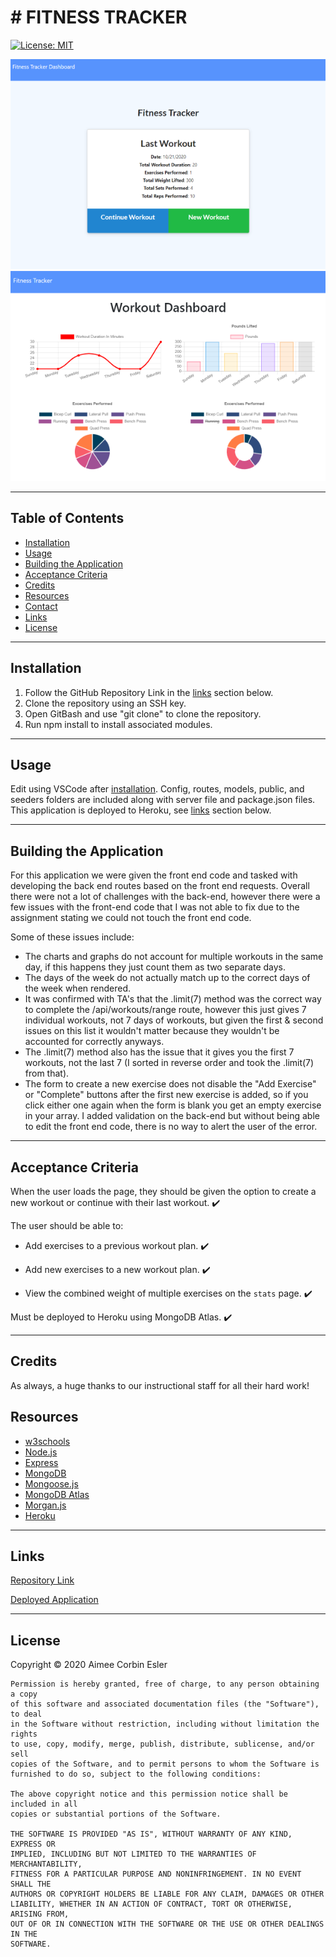 # # FITNESS TRACKER

[![License: MIT](https://img.shields.io/badge/License-MIT-yellow.svg)](https://opensource.org/licenses/MIT)

![Main](./public/images/main.PNG)
![Dashboard](./public/images/dashboard.PNG)

---

## Table of Contents

- [Installation](#installation)
- [Usage](#Usage)
- [Building the Application](#building-the-application)
- [Acceptance Criteria](#acceptance-criteria)
- [Credits](#credits)
- [Resources](#resources)
- [Contact](#contact)
- [Links](#Links)
- [License](#license)

---

## Installation

1. Follow the GitHub Repository Link in the [links](#Links) section below.
1. Clone the repository using an SSH key.
1. Open GitBash and use "git clone" to clone the repository.
1. Run npm install to install associated modules.

---

## Usage

Edit using VSCode after [installation](#installation). Config, routes, models, public, and seeders folders are included along with server file and package.json files. This application is deployed to Heroku, see [links](#Links) section below.

---

## Building the Application

For this application we were given the front end code and tasked with developing the back end routes based on the front end requests. Overall there were not a lot of challenges with the back-end, however there were a few issues with the front-end code that I was not able to fix due to the assignment stating we could not touch the front end code. 

Some of these issues include:
- The charts and graphs do not account for multiple workouts in the same day, if this happens they just count them as two separate days.
- The days of the week do not actually match up to the correct days of the week when rendered.
- It was confirmed with TA's that the .limit(7) method was the correct way to complete the /api/workouts/range route, however this just gives 7 individual workouts, not 7 days of workouts, but given the first & second issues on this list it wouldn't matter because they wouldn't be accounted for correctly anyways.
- The .limit(7) method also has the issue that it gives you the first 7 workouts, not the last 7 (I sorted in reverse order and took the .limit(7) from that).
- The form to create a new exercise does not disable the "Add Exercise" or "Complete" buttons after the first new exercise is added, so if you click either one again when the form is blank you get an empty exercise in your array. I added validation on the back-end but without being able to edit the front end code, there is no way to alert the user of the error.

---

## Acceptance Criteria

When the user loads the page, they should be given the option to create a new workout or continue with their last workout. :heavy_check_mark:

The user should be able to:

- Add exercises to a previous workout plan. :heavy_check_mark:

- Add new exercises to a new workout plan. :heavy_check_mark:

- View the combined weight of multiple exercises on the `stats` page. :heavy_check_mark:

Must be deployed to Heroku using MongoDB Atlas. :heavy_check_mark:

---

## Credits

As always, a huge thanks to our instructional staff for all their hard work!

## Resources

- [w3schools](https://www.w3schools.com)
- [Node.js](https://nodejs.org/en/)
- [Express](https://expressjs.com/)
- [MongoDB](https://www.mongodb.com/)
- [Mongoose.js](https://mongoosejs.com/)
- [MongoDB Atlas](https://www.mongodb.com/cloud/atlas)
- [Morgan.js](https://www.npmjs.com/package/morgan)
- [Heroku](https://heroku.com)

---

## Links

[Repository Link](https://github.com/aimeecesler/fitness-tracker)

[Deployed Application](https://ace-fitness.herokuapp.com/)

---

## License

Copyright &copy; 2020 Aimee Corbin Esler

    Permission is hereby granted, free of charge, to any person obtaining a copy
    of this software and associated documentation files (the "Software"), to deal
    in the Software without restriction, including without limitation the rights
    to use, copy, modify, merge, publish, distribute, sublicense, and/or sell
    copies of the Software, and to permit persons to whom the Software is
    furnished to do so, subject to the following conditions:

    The above copyright notice and this permission notice shall be included in all
    copies or substantial portions of the Software.

    THE SOFTWARE IS PROVIDED "AS IS", WITHOUT WARRANTY OF ANY KIND, EXPRESS OR
    IMPLIED, INCLUDING BUT NOT LIMITED TO THE WARRANTIES OF MERCHANTABILITY,
    FITNESS FOR A PARTICULAR PURPOSE AND NONINFRINGEMENT. IN NO EVENT SHALL THE
    AUTHORS OR COPYRIGHT HOLDERS BE LIABLE FOR ANY CLAIM, DAMAGES OR OTHER
    LIABILITY, WHETHER IN AN ACTION OF CONTRACT, TORT OR OTHERWISE, ARISING FROM,
    OUT OF OR IN CONNECTION WITH THE SOFTWARE OR THE USE OR OTHER DEALINGS IN THE
    SOFTWARE.
